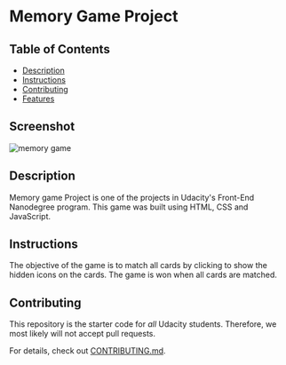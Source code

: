 # Memory Game Project

## Table of Contents

* [Description](#Description)
* [Instructions](#instructions)
* [Contributing](#contributing)
* [Features](#Features)

## Screenshot

![memory game](https://d17h27t6h515a5.cloudfront.net/topher/2017/February/589bb972_screen-shot-2017-02-07-at-3.03.15-pm/screen-shot-2017-02-07-at-3.03.15-pm.png)

## Description

Memory game Project is one of the projects in Udacity's Front-End Nanodegree program. This game was built using HTML, CSS and JavaScript.


## Instructions

The objective of the game is to match all cards by clicking to show the hidden icons on the cards. The game is won when all cards are matched.

## Contributing

This repository is the starter code for _all_ Udacity students. Therefore, we most likely will not accept pull requests.

For details, check out [CONTRIBUTING.md](CONTRIBUTING.md).

